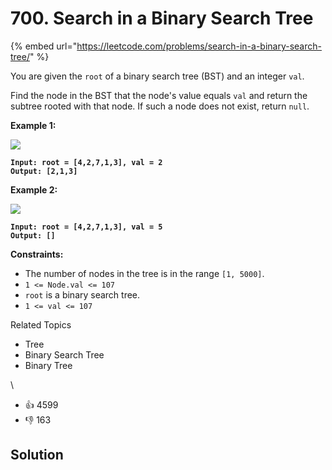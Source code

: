 # 700. Search in a Binary Search Tree

{% embed url="https://leetcode.com/problems/search-in-a-binary-search-tree/" %}

You are given the `root` of a binary search tree (BST) and an integer `val`.

Find the node in the BST that the node's value equals `val` and return the subtree rooted with that node. If such a node does not exist, return `null`.

**Example 1:**

![](https://assets.leetcode.com/uploads/2021/01/12/tree1.jpg)

<pre><code><strong>Input: root = [4,2,7,1,3], val = 2
</strong><strong>Output: [2,1,3]
</strong></code></pre>

**Example 2:**

![](https://assets.leetcode.com/uploads/2021/01/12/tree2.jpg)

<pre><code><strong>Input: root = [4,2,7,1,3], val = 5
</strong><strong>Output: []
</strong></code></pre>

**Constraints:**

* The number of nodes in the tree is in the range `[1, 5000]`.
* `1 <= Node.val <= 107`
* `root` is a binary search tree.
* `1 <= val <= 107`

Related Topics

* Tree
* Binary Search Tree
* Binary Tree

\


* 👍 4599
* 👎 163



## Solution

